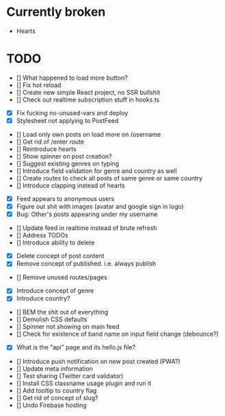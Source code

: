 # Currently broken

- Hearts

# TODO

- [] What happened to load more button?
- [] Fix hot reload
- [] Create new simple React project, no SSR bullshit
- [] Check out realtime subscription stuff in hooks.ts
- [x] Fix fucking no-unused-vars and deploy
- [x] Stylesheet not applying to PostFeed
- [] Load only own posts on load more on /username
- [] Get rid of /enter route
- [] Reintroduce hearts
- [] Show spinner on post creation?
- [] Suggest existing genres on typing
- [] Introduce field validation for genre and country as well
- [] Create routes to check all posts of same genre or same country
- [] Introduce clapping instead of hearts
- [x] Feed appears to anonymous users
- [x] Figure out shit with images (avatar and google sign in logo)
- [x] Bug: Other's posts appearing under my username
- [] Update feed in realtime instead of brute refresh
- [] Address TODOs
- [] Introduce ability to delete
- [x] Delete concept of post content
- [x] Remove concept of published. i.e. always publish
- [] Remove unused routes/pages
- [x] Introduce concept of genre
- [x] Introduce country?
- [] BEM the shit out of everything
- [] Demolish CSS defaults
- [] Spinner not showing on main feed
- [] Check for existence of band name on input field change (debounce?)
- [x] What is the "api" page and its hello.js file?
- [] Introduce push notification on new post created (PWA?)
- [] Update meta information
- [] Test sharing (Twitter card validator)
- [] Install CSS classname usage plugin and run it
- [] Add tooltip to country flag
- [] Get rid of concept of slug?
- [] Undo Firebase hosting
